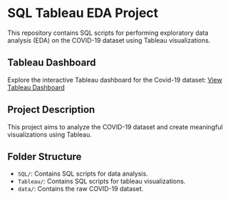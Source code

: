 # SQL Tableau EDA Project

This repository contains SQL scripts for performing exploratory data analysis (EDA) on the COVID-19 dataset using Tableau visualizations.

## Tableau Dashboard

Explore the interactive Tableau dashboard for the Covid-19 dataset: [View Tableau Dashboard](https://public.tableau.com/app/profile/quang.nguyen8878/viz/Covid1_16820899409520/Covid19)

## Project Description

This project aims to analyze the COVID-19 dataset and create meaningful visualizations using Tableau.

## Folder Structure

- `SQL/`: Contains SQL scripts for data analysis.
- `Tableau/`: Contains SQL scripts for tableau visualizations.
- `data/`: Contains the raw COVID-19 dataset.
